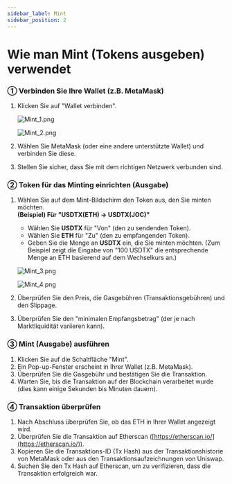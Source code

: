 ```yaml
---
sidebar_label: Mint
sidebar_position: 2
---
```


# Wie man Mint (Tokens ausgeben) verwendet

### **① Verbinden Sie Ihre Wallet (z.B. MetaMask)**

1. Klicken Sie auf "Wallet verbinden".
    
    ![Mint_1.png](/img/docs/Mint_1.png)
    
    ![Mint_2.png](/img/docs/Mint_2.png)
    
2. Wählen Sie MetaMask (oder eine andere unterstützte Wallet) und verbinden Sie diese.
3. Stellen Sie sicher, dass Sie mit dem richtigen Netzwerk verbunden sind.

### **② Token für das Minting einrichten (Ausgabe)**

1. Wählen Sie auf dem Mint-Bildschirm den Token aus, den Sie minten möchten.  
   **(Beispiel) Für "USDTX(ETH) → USDTX(JOC)"**  
   - Wählen Sie **USDTX** für "Von" (den zu sendenden Token).  
   - Wählen Sie **ETH** für "Zu" (den zu empfangenden Token).  
   - Geben Sie die Menge an **USDTX** ein, die Sie minten möchten. (Zum Beispiel zeigt die Eingabe von "100 USDTX" die entsprechende Menge an ETH basierend auf dem Wechselkurs an.)
    
    ![Mint_3.png](/img/docs/Mint_3.png)

    ![Mint_4.png](/img/docs/Mint_4.png)
        
2. Überprüfen Sie den Preis, die Gasgebühren (Transaktionsgebühren) und den Slippage.  
3. Überprüfen Sie den "minimalen Empfangsbetrag" (der je nach Marktliquidität variieren kann).

### **③ Mint (Ausgabe) ausführen**

1. Klicken Sie auf die Schaltfläche "Mint".  
2. Ein Pop-up-Fenster erscheint in Ihrer Wallet (z.B. MetaMask).  
3. Überprüfen Sie die Gasgebühr und bestätigen Sie die Transaktion.  
4. Warten Sie, bis die Transaktion auf der Blockchain verarbeitet wurde (dies kann einige Sekunden bis Minuten dauern).

### **④ Transaktion überprüfen**

1. Nach Abschluss überprüfen Sie, ob das ETH in Ihrer Wallet angezeigt wird.  
2. Überprüfen Sie die Transaktion auf Etherscan ([https://etherscan.io/](https://etherscan.io/)).  
3. Kopieren Sie die Transaktions-ID (Tx Hash) aus der Transaktionshistorie von MetaMask oder aus den Transaktionsaufzeichnungen von Uniswap.  
4. Suchen Sie den Tx Hash auf Etherscan, um zu verifizieren, dass die Transaktion erfolgreich war.
